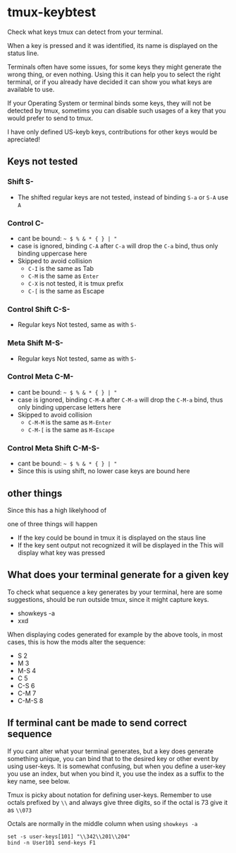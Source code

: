 # tmux-keybtest

Check what keys tmux can detect from your terminal.

When a key is pressed and it was identified, its name is displayed on the
status line.

Terminals often have some issues, for some keys they might generate the
wrong thing, or even nothing. Using this it can help you to select the
right terminal, or if you already have decided it can show you what keys
are available to use.

If your Operating System or terminal binds some keys, they will not be detected by tmux,
sometims you can disable such usages of a key that you would
prefer to send to tmux.

 I have only defined US-keyb keys, contributions for other keys
 would be apreciated!

## Keys not tested

### Shift S-

- The shifted regular keys are not tested, instead of binding `S-a` or `S-A`
use `A`

### Control C-

- cant be bound: `~ $ % & * { } | "`
- case is ignored, binding `C-A` after `C-a` will drop the `C-a` bind,
thus only binding uppercase here
- Skipped to avoid collision
  - `C-I` is the same as Tab
  - `C-M` is the same as `Enter`
  - `C-X` is not tested, it is tmux prefix
  - `C-[` is the same as Escape

### Control Shift C-S-

- Regular keys Not tested, same as with `S-`

### Meta Shift  M-S-

- Regular keys Not tested, same as with `S-`

### Control Meta  C-M-

- cant be bound: `~ $ % & * { } | "`
- case is ignored, binding `C-M-A` after `C-M-a` will drop the `C-M-a` bind,
thus only binding uppercase letters here
- Skipped to avoid collision
  - `C-M-M` is the same as `M-Enter`
  - `C-M-[` is the same as `M-Escape`

### Control Meta Shift  C-M-S-

- cant be bound: `~ $ % & * { } | "`
- Since this is using shift, no lower case keys are bound here

## other things

Since this has a high likelyhood of

one of three things will happen

- If the key could be bound in tmux it is displayed on the staus line
- If the key sent output not recognized it will be displayed in the
This will display what key was pressed

## What does your terminal generate for a given key

 To check what sequence a key generates by your terminal, here are some
 suggestions, should be run outside tmux, since it might capture keys.

- showkeys -a
- xxd

 When displaying codes generated for example by the above tools,
 in most cases, this is how the mods alter the sequence:

- S       2
- M       3
- M-S     4
- C       5
- C-S     6
- C-M     7
- C-M-S   8

## If terminal cant be made to send correct sequence

 If you cant alter what your terminal generates, but a key does generate
 something unique, you can bind that to the desired key or other event
 by using user-keys. It is somewhat confusing, but when you define a user-key
 you use an index, but when you bind it, you use the index as a suffix
 to the key name, see below.

 Tmux is picky about notation for defining user-keys.
 Remember to use octals prefixed by `\\` and always give three digits,
 so if the octal is 73 give it as `\\073`

 Octals are normally in the middle column when using `showkeys -a`

```tmux
set -s user-keys[101] "\\342\\201\\204"
bind -n User101 send-keys F1
```
